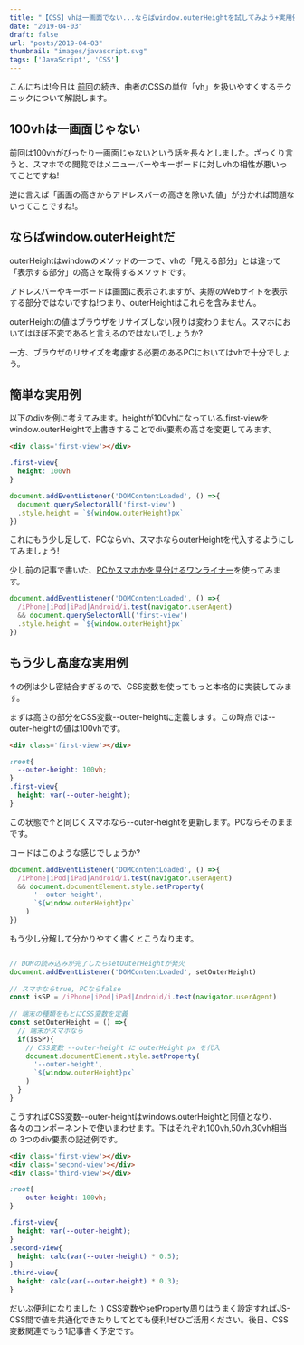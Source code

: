 ```yaml
---
title: "【CSS】vhは一画面でない...ならばwindow.outerHeightを試してみよう+実用例"
date: "2019-04-03"
draft: false
url: "posts/2019-04-03"
thumbnail: "images/javascript.svg"
tags: ['JavaScript', 'CSS']
---
```


こんにちは!今日は
[前回](https://jsnotice.com/posts/2019-03-30)の続き、曲者のCSSの単位「vh」を扱いやすくするテクニックについて解説します。

## 100vhは一画面じゃない
前回は100vhがぴったり一画面じゃないという話を長々としました。ざっくり言うと、スマホでの閲覧ではメニューバーやキーボードに対しvhの相性が悪いってことですね!

逆に言えば「画面の高さからアドレスバーの高さを除いた値」が分かれば問題ないってことですね!。

## ならばwindow.outerHeightだ

outerHeightはwindowのメソッドの一つで、vhの「見える部分」とは違って「表示する部分」の高さを取得するメソッドです。

アドレスバーやキーボードは画面に表示されますが、実際のWebサイトを表示する部分ではないですね!つまり、outerHeightはこれらを含みません。

outerHeightの値はブラウザをリサイズしない限りは変わりません。スマホにおいてはほぼ不変であると言えるのではないでしょうか?

一方、ブラウザのリサイズを考慮する必要のあるPCにおいてはvhで十分でしょう。

## 簡単な実用例

以下のdivを例に考えてみます。heightが100vhになっている.first-viewを
window.outerHeightで上書きすることでdiv要素の高さを変更してみます。

```html
<div class='first-view'></div>
```

```css
.first-view{
  height: 100vh
}
```

```javascript
document.addEventListener('DOMContentLoaded', () =>{
  document.querySelectorAll('first-view')
  .style.height = `${window.outerHeight}px`
})
```

これにもう少し足して、PCならvh、スマホならouterHeightを代入するようにしてみましょう!

少し前の記事で書いた、[PCかスマホかを見分けるワンライナー](https://jsnotice.com/posts/2019-03-30)を使ってみます。
```javascript
document.addEventListener('DOMContentLoaded', () =>{
  /iPhone|iPod|iPad|Android/i.test(navigator.userAgent)
  && document.querySelectorAll('first-view')
  .style.height = `${window.outerHeight}px`
})
```

## もう少し高度な実用例

↑の例は少し密結合すぎるので、CSS変数を使ってもっと本格的に実装してみます。

まずは高さの部分をCSS変数--outer-heightに定義します。この時点では--outer-heightの値は100vhです。
```html
<div class='first-view'></div>
```

```css
:root{
  --outer-height: 100vh;
}
.first-view{
  height: var(--outer-height);
}
```

この状態で↑と同じくスマホなら--outer-heightを更新します。PCならそのままです。

コードはこのような感じでしょうか?
```javascript
document.addEventListener('DOMContentLoaded', () =>{
  /iPhone|iPod|iPad|Android/i.test(navigator.userAgent)
  && document.documentElement.style.setProperty(
      '--outer-height',
      `${window.outerHeight}px`
    )
})
```
もう少し分解して分かりやすく書くとこうなります。
```javascript

// DOMの読み込みが完了したらsetOuterHeightが発火
document.addEventListener('DOMContentLoaded', setOuterHeight)
 
// スマホならtrue, PCならfalse
const isSP = /iPhone|iPod|iPad|Android/i.test(navigator.userAgent)
 
// 端末の種類をもとにCSS変数を定義
const setOuterHeight = () =>{
  // 端末がスマホなら
  if(isSP){
    // CSS変数 --outer-height に outerHeight px を代入
    document.documentElement.style.setProperty(
      '--outer-height',
      `${window.outerHeight}px`
    )
  }
}
```
こうすればCSS変数--outer-heightはwindows.outerHeightと同値となり、
各々のコンポーネントで使いまわせます。下はそれぞれ100vh,50vh,30vh相当の
3つのdiv要素の記述例です。


```html
<div class='first-view'></div>
<div class='second-view'></div>
<div class='third-view'></div>
```

```css
:root{
  --outer-height: 100vh;
}

.first-view{
  height: var(--outer-height);
}
.second-view{
  height: calc(var(--outer-height) * 0.5);
}
.third-view{
  height: calc(var(--outer-height) * 0.3);
}
```

だいぶ便利になりました :) CSS変数やsetProperty周りはうまく設定すればJS-CSS間で値を共通化できたりしてとても便利!ぜひご活用ください。後日、CSS変数関連でもう1記事書く予定です。